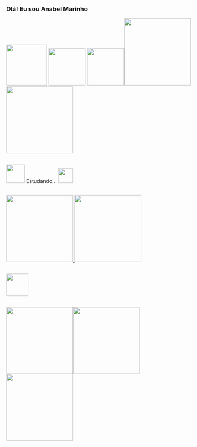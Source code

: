 ### Olá! Eu sou Anabel Marinho 

<div align="first">
<img src ="https://user-images.githubusercontent.com/111796062/205451601-391d3015-ebec-4a68-939a-3f7157c2487d.png" height=110/>
<img src="https://cdn-icons-png.flaticon.com/512/763/763763.png" height = "100">
<img src="https://cdn-icons-png.flaticon.com/512/5722/5722057.png" height = "100"><img src ="https://img1.picmix.com/output/stamp/normal/5/9/2/9/539295_78c26.gif" height = "180"><img src ="https://img1.picmix.com/output/stamp/normal/5/9/2/9/539295_78c26.gif" height = "180">
</div>

##
  <img src ="https://i.gifer.com/origin/0a/0a6246318077e29154d87bb9a30478fb_w200.gif" height ="50"> Estudando... <img src="https://cdn-icons-png.flaticon.com/512/1645/1645943.png" height="40">
##
 <div>
  <a href ="https://beacons.ai/GatoAmarelo">
  <img height="180em" src="https://github-readme-stats.vercel.app/api?username=GatoAmarelo&show_icons=true&theme=dracula&include_all_commits=true&count_private=true"/>
  <img height="180em" src="https://github-readme-stats.vercel.app/api/top-langs/?username=GatoAmarelo&layout=compact&langs_count=16&theme=dracula"/>
 </div>

##
  <a href ="mailto:anabel.soares2001@gmail.com"> <img src="https://cdn-icons-png.flaticon.com/512/8367/8367896.png" height = "60"></a>

## 

  <img src ="https://img1.picmix.com/output/stamp/normal/5/9/2/9/539295_78c26.gif" height = "180"><img src ="https://img1.picmix.com/output/stamp/normal/5/9/2/9/539295_78c26.gif" height = "180"><img src ="https://img1.picmix.com/output/stamp/normal/5/9/2/9/539295_78c26.gif" height = "180">
